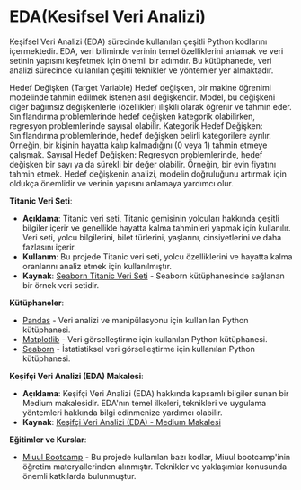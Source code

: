 # EDA(Kesifsel Veri Analizi)
 Keşifsel Veri Analizi (EDA) sürecinde kullanılan çeşitli Python kodlarını içermektedir. EDA, veri biliminde verinin temel özelliklerini anlamak ve veri setinin yapısını keşfetmek için önemli bir adımdır. Bu kütüphanede, veri analizi sürecinde kullanılan çeşitli teknikler ve yöntemler yer almaktadır.

  Hedef Değişken (Target Variable)
 Hedef değişken, bir makine öğrenimi modelinde tahmin edilmek istenen asıl değişkendir. Model, bu değişkeni diğer bağımsız değişkenlerle (özellikler) ilişkili olarak öğrenir ve tahmin eder. Sınıflandırma problemlerinde hedef değişken kategorik olabilirken, regresyon problemlerinde sayısal olabilir.
Kategorik Hedef Değişken: Sınıflandırma problemlerinde, hedef değişken belirli kategorilere ayrılır. Örneğin, bir kişinin hayatta kalıp kalmadığını (0 veya 1) tahmin etmeye çalışmak.
Sayısal Hedef Değişken: Regresyon problemlerinde, hedef değişken bir sayı ya da sürekli bir değer olabilir. Örneğin, bir evin fiyatını tahmin etmek.
Hedef değişkenin analizi, modelin doğruluğunu artırmak için oldukça önemlidir ve verinin yapısını anlamaya yardımcı olur.
    
  **Titanic Veri Seti**:
   - **Açıklama**: Titanic veri seti, Titanic gemisinin yolcuları hakkında çeşitli bilgiler içerir ve genellikle hayatta kalma tahminleri yapmak için kullanılır. Veri seti, yolcu bilgilerini, bilet türlerini, yaşlarını, cinsiyetlerini ve daha fazlasını içerir.
   - **Kullanım**: Bu projede Titanic veri seti, yolcu özelliklerini ve hayatta kalma oranlarını analiz etmek için kullanılmıştır.
   - **Kaynak**: [Seaborn Titanic Veri Seti](https://seaborn.pydata.org/generated/seaborn.load_dataset.html#seaborn.load_dataset) - Seaborn kütüphanesinde sağlanan bir örnek veri setidir.
  
  **Kütüphaneler**:
   - [Pandas](https://pandas.pydata.org/) - Veri analizi ve manipülasyonu için kullanılan Python kütüphanesi.
   - [Matplotlib](https://matplotlib.org/) - Veri görselleştirme için kullanılan Python kütüphanesi.
   - [Seaborn](https://seaborn.pydata.org/) - İstatistiksel veri görselleştirme için kullanılan Python kütüphanesi.

**Keşifçi Veri Analizi (EDA) Makalesi**:
   - **Açıklama**: Keşifçi Veri Analizi (EDA) hakkında kapsamlı bilgiler sunan bir Medium makalesidir. EDA'nın temel ilkeleri, teknikleri ve uygulama yöntemleri hakkında bilgi edinmenize yardımcı olabilir.
   - **Kaynak**: [Keşifçi Veri Analizi (EDA) - Medium Makalesi](https://medium.com/@elifgafar/keşifçi-veri-analizi-exploratory-data-analysis-eda-f2e59a752659)

 **Eğitimler ve Kurslar**:
   - [Miuul Bootcamp](https://www.miuul.com) - Bu projede kullanılan bazı kodlar, Miuul bootcamp'inin öğretim materyallerinden alınmıştır. Teknikler ve yaklaşımlar konusunda önemli katkılarda bulunmuştur. 
    

    
